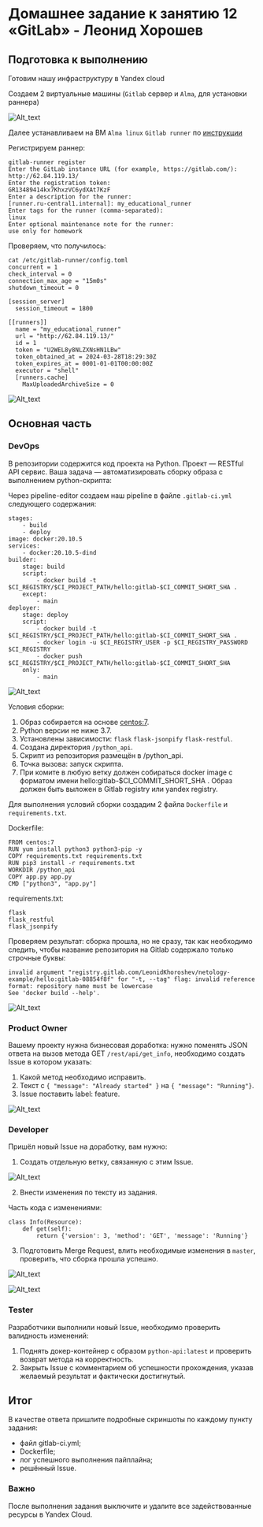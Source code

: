 # Домашнее задание к занятию 12 «GitLab» - Леонид Хорошев

## Подготовка к выполнению

Готовим нашу инфраструктуру в Yandex cloud 

Создаем 2 виртуальные машины (`Gitlab` сервер и `Alma`, для установки раннера)

![Alt_text](https://github.com/LeonidKhoroshev/mnt-homeworks/blob/MNT-video/09-ci-06-gitlab/screenshots/git1.png)

Далее устанавливаем на ВМ `Alma linux` `Gitlab runner` по [инструкции](https://docs.gitlab.com/runner/install/linux-repository.html)

Регистрируем раннер:

```
gitlab-runner register
Enter the GitLab instance URL (for example, https://gitlab.com/):
http://62.84.119.13/
Enter the registration token:
GR13489414kx7KhxzVC6ydXAt7KzF
Enter a description for the runner:
[runner.ru-central1.internal]: my_educational_runner
Enter tags for the runner (comma-separated):
linux
Enter optional maintenance note for the runner:
use only for homework
```

Проверяем, что получилось:

```
cat /etc/gitlab-runner/config.toml
concurrent = 1
check_interval = 0
connection_max_age = "15m0s"
shutdown_timeout = 0

[session_server]
  session_timeout = 1800

[[runners]]
  name = "my_educational_runner"
  url = "http://62.84.119.13/"
  id = 1
  token = "U2WEL8y8NLZXNsHN1LBw"
  token_obtained_at = 2024-03-28T18:29:30Z
  token_expires_at = 0001-01-01T00:00:00Z
  executor = "shell"
  [runners.cache]
    MaxUploadedArchiveSize = 0
```

![Alt_text](https://github.com/LeonidKhoroshev/mnt-homeworks/blob/MNT-video/09-ci-06-gitlab/screenshots/git2.png)

## Основная часть

### DevOps

В репозитории содержится код проекта на Python. Проект — RESTful API сервис. Ваша задача — автоматизировать сборку образа с выполнением python-скрипта:

Через pipeline-editor создаем наш pipeline в файле `.gitlab-ci.yml` следующего содержания:

```
stages:
    - build
    - deploy
image: docker:20.10.5
services:
    - docker:20.10.5-dind
builder:
    stage: build
    script:
        - docker build -t $CI_REGISTRY/$CI_PROJECT_PATH/hello:gitlab-$CI_COMMIT_SHORT_SHA .
    except:
        - main
deployer:
    stage: deploy
    script:
        - docker build -t $CI_REGISTRY/$CI_PROJECT_PATH/hello:gitlab-$CI_COMMIT_SHORT_SHA .
        - docker login -u $CI_REGISTRY_USER -p $CI_REGISTRY_PASSWORD $CI_REGISTRY
        - docker push $CI_REGISTRY/$CI_PROJECT_PATH/hello:gitlab-$CI_COMMIT_SHORT_SHA
    only:
        - main
```

![Alt_text](https://github.com/LeonidKhoroshev/mnt-homeworks/blob/MNT-video/09-ci-06-gitlab/screenshots/git7.png)

Условия сборки:

1. Образ собирается на основе [centos:7](https://hub.docker.com/_/centos?tab=tags&page=1&ordering=last_updated).
2. Python версии не ниже 3.7.
3. Установлены зависимости: `flask` `flask-jsonpify` `flask-restful`.
4. Создана директория `/python_api`.
5. Скрипт из репозитория размещён в /python_api.
6. Точка вызова: запуск скрипта.
7. При комите в любую ветку должен собираться docker image с форматом имени hello:gitlab-$CI_COMMIT_SHORT_SHA . Образ должен быть выложен в Gitlab registry или yandex registry.

Для выполнения условий сборки создадим 2 файла `Dockerfile` и `requirements.txt`.

Dockerfile:
```
FROM centos:7
RUN yum install python3 python3-pip -y
COPY requirements.txt requirements.txt
RUN pip3 install -r requirements.txt
WORKDIR /python_api
COPY app.py app.py
CMD ["python3", "app.py"]
```

requirements.txt:
```
flask
flask_restful
flask_jsonpify
```

Проверяем результат: сборка прошла, но не сразу, так как необходимо следить, чтобы название репозитория на Gitlab содержало только строчные буквы:
```
invalid argument "registry.gitlab.com/LeonidKhoroshev/netology-example/hello:gitlab-08854f8f" for "-t, --tag" flag: invalid reference format: repository name must be lowercase
See 'docker build --help'.
```

![Alt_text](https://github.com/LeonidKhoroshev/mnt-homeworks/blob/MNT-video/09-ci-06-gitlab/screenshots/git3.png)

### Product Owner

Вашему проекту нужна бизнесовая доработка: нужно поменять JSON ответа на вызов метода GET `/rest/api/get_info`, необходимо создать Issue в котором указать:

1. Какой метод необходимо исправить.
2. Текст с `{ "message": "Already started" }` на `{ "message": "Running"}`.
3. Issue поставить label: feature.

![Alt_text](https://github.com/LeonidKhoroshev/mnt-homeworks/blob/MNT-video/09-ci-06-gitlab/screenshots/git6.png)


### Developer

Пришёл новый Issue на доработку, вам нужно:

1. Создать отдельную ветку, связанную с этим Issue.

![Alt_text](https://github.com/LeonidKhoroshev/mnt-homeworks/blob/MNT-video/09-ci-06-gitlab/screenshots/git8.png)

2. Внести изменения по тексту из задания.

Часть кода с изменениями:
```
class Info(Resource):
    def get(self):
        return {'version': 3, 'method': 'GET', 'message': 'Running'}
```

3. Подготовить Merge Request, влить необходимые изменения в `master`, проверить, что сборка прошла успешно.

![Alt_text](https://github.com/LeonidKhoroshev/mnt-homeworks/blob/MNT-video/09-ci-06-gitlab/screenshots/git9.png)

![Alt_text](https://github.com/LeonidKhoroshev/mnt-homeworks/blob/MNT-video/09-ci-06-gitlab/screenshots/git10.png)


### Tester

Разработчики выполнили новый Issue, необходимо проверить валидность изменений:

1. Поднять докер-контейнер с образом `python-api:latest` и проверить возврат метода на корректность.
2. Закрыть Issue с комментарием об успешности прохождения, указав желаемый результат и фактически достигнутый.

## Итог

В качестве ответа пришлите подробные скриншоты по каждому пункту задания:

- файл gitlab-ci.yml;
- Dockerfile; 
- лог успешного выполнения пайплайна;
- решённый Issue.

### Важно 
После выполнения задания выключите и удалите все задействованные ресурсы в Yandex Cloud.

